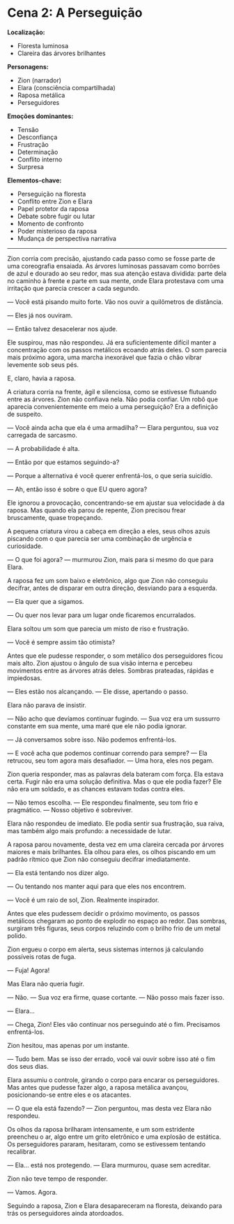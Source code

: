 # Cena 2: A Perseguição

**Localização:** 
- Floresta luminosa
- Clareira das árvores brilhantes

**Personagens:**
- Zion (narrador)
- Elara (consciência compartilhada)
- Raposa metálica
- Perseguidores

**Emoções dominantes:**
- Tensão
- Desconfiança
- Frustração
- Determinação
- Conflito interno
- Surpresa

**Elementos-chave:**
- Perseguição na floresta
- Conflito entre Zion e Elara
- Papel protetor da raposa
- Debate sobre fugir ou lutar
- Momento de confronto
- Poder misterioso da raposa
- Mudança de perspectiva narrativa

---

Zion corria com precisão, ajustando cada passo como se fosse parte de uma coreografia ensaiada. As árvores luminosas passavam como borrões de azul e dourado ao seu redor, mas sua atenção estava dividida: parte dela no caminho à frente e parte em sua mente, onde Elara protestava com uma irritação que parecia crescer a cada segundo.

— Você está pisando muito forte. Vão nos ouvir a quilômetros de distância.

— Eles já nos ouviram.

— Então talvez desacelerar nos ajude.

Ele suspirou, mas não respondeu. Já era suficientemente difícil manter a concentração com os passos metálicos ecoando atrás deles. O som parecia mais próximo agora, uma marcha inexorável que fazia o chão vibrar levemente sob seus pés.

E, claro, havia a raposa.

A criatura corria na frente, ágil e silenciosa, como se estivesse flutuando entre as árvores. Zion não confiava nela. Não podia confiar. Um robô que aparecia convenientemente em meio a uma perseguição? Era a definição de suspeito.

— Você ainda acha que ela é uma armadilha? — Elara perguntou, sua voz carregada de sarcasmo.

— A probabilidade é alta.

— Então por que estamos seguindo-a?

— Porque a alternativa é você querer enfrentá-los, o que seria suicídio.

— Ah, então isso é sobre o que EU quero agora?

Ele ignorou a provocação, concentrando-se em ajustar sua velocidade à da raposa. Mas quando ela parou de repente, Zion precisou frear bruscamente, quase tropeçando.

A pequena criatura virou a cabeça em direção a eles, seus olhos azuis piscando com o que parecia ser uma combinação de urgência e curiosidade.

— O que foi agora? — murmurou Zion, mais para si mesmo do que para Elara.

A raposa fez um som baixo e eletrônico, algo que Zion não conseguiu decifrar, antes de disparar em outra direção, desviando para a esquerda.

— Ela quer que a sigamos.

— Ou quer nos levar para um lugar onde ficaremos encurralados.

Elara soltou um som que parecia um misto de riso e frustração.

— Você é sempre assim tão otimista?

Antes que ele pudesse responder, o som metálico dos perseguidores ficou mais alto. Zion ajustou o ângulo de sua visão interna e percebeu movimentos entre as árvores atrás deles. Sombras prateadas, rápidas e impiedosas.

— Eles estão nos alcançando. — Ele disse, apertando o passo.

Elara não parava de insistir.

— Não acho que devíamos continuar fugindo. — Sua voz era um sussurro constante em sua mente, uma maré que ele não podia ignorar.

— Já conversamos sobre isso. Não podemos enfrentá-los.

— E você acha que podemos continuar correndo para sempre? — Ela retrucou, seu tom agora mais desafiador. — Uma hora, eles nos pegam.

Zion queria responder, mas as palavras dela bateram com força. Ela estava certa. Fugir não era uma solução definitiva. Mas o que ele podia fazer? Ele não era um soldado, e as chances estavam todas contra eles.

— Não temos escolha. — Ele respondeu finalmente, seu tom frio e pragmático. — Nosso objetivo é sobreviver.

Elara não respondeu de imediato. Ele podia sentir sua frustração, sua raiva, mas também algo mais profundo: a necessidade de lutar.

A raposa parou novamente, desta vez em uma clareira cercada por árvores maiores e mais brilhantes. Ela olhou para eles, os olhos piscando em um padrão rítmico que Zion não conseguiu decifrar imediatamente.

— Ela está tentando nos dizer algo.

— Ou tentando nos manter aqui para que eles nos encontrem.

— Você é um raio de sol, Zion. Realmente inspirador.

Antes que eles pudessem decidir o próximo movimento, os passos metálicos chegaram ao ponto de explodir no espaço ao redor. Das sombras, surgiram três figuras, seus corpos reluzindo com o brilho frio de um metal polido.

Zion ergueu o corpo em alerta, seus sistemas internos já calculando possíveis rotas de fuga.

— Fuja! Agora!

Mas Elara não queria fugir.

— Não. — Sua voz era firme, quase cortante. — Não posso mais fazer isso.

— Elara...

— Chega, Zion! Eles vão continuar nos perseguindo até o fim. Precisamos enfrentá-los.

Zion hesitou, mas apenas por um instante.

— Tudo bem. Mas se isso der errado, você vai ouvir sobre isso até o fim dos seus dias.

Elara assumiu o controle, girando o corpo para encarar os perseguidores. Mas antes que pudesse fazer algo, a raposa metálica avançou, posicionando-se entre eles e os atacantes.

— O que ela está fazendo? — Zion perguntou, mas desta vez Elara não respondeu.

Os olhos da raposa brilharam intensamente, e um som estridente preencheu o ar, algo entre um grito eletrônico e uma explosão de estática. Os perseguidores pararam, hesitaram, como se estivessem tentando recalibrar.

— Ela... está nos protegendo. — Elara murmurou, quase sem acreditar.

Zion não teve tempo de responder.

— Vamos. Agora.

Seguindo a raposa, Zion e Elara desapareceram na floresta, deixando para trás os perseguidores ainda atordoados.
